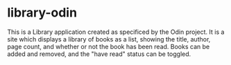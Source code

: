 # library-odin
This is a Library application created as specificed by the Odin project. It is a site which displays a library of books as a list, showing the title, author, page count, and whether or not the book has been read. Books can be added and removed, and the "have read" status can be toggled.